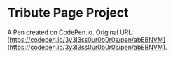 # Tribute Page Project

A Pen created on CodePen.io. Original URL: [https://codepen.io/3y3l3ss0ur0b0r0s/pen/abEBNVM](https://codepen.io/3y3l3ss0ur0b0r0s/pen/abEBNVM).


